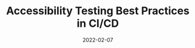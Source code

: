 ---
date: 2022-02-07
permalink: false
publisher: testproject_io
tags:
  - accessibility
  - testing
  - ci-cd
  - best-practices
target_url: https://blog.testproject.io/2022/02/07/accessibility-testing-best-practices-in-ci-cd/
title: Accessibility Testing Best Practices in CI/CD
---
